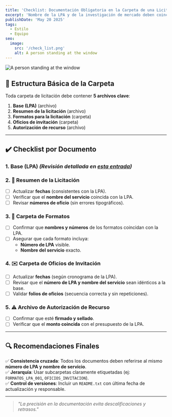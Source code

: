 ```yaml
---
title: 'Checklist: Documentación Obligatoria en la Carpeta de una Licitación'
excerpt: 'Nombre de la LPA y de la investigación de mercado deben coincidir. Validar fechas con el Director General antes de publicar. Revisar proporciones técnicas/económicas según el tipo de LPA.'
publishDate: 'May 20 2025'
tags:
  - Estilo
  - Equipo
seo:
  image:
    src: '/check_list.png'
    alt: A person standing at the window
---
```


![A person standing at the window](/check_list.png)

## 📁 Estructura Básica de la Carpeta  
Toda carpeta de licitación debe contener **5 archivos clave**:  
1. **Base (LPA)** (archivo)
2. **Resumen de la licitación** (archivo)
3. **Formatos para la licitación** (carpeta)
4. **Oficios de invitación** (carpeta)
5. **Autorización de recurso** (archivo)  

---

## ✔️ Checklist por Documento

### 1. **Base (LPA)** *(Revisión detallada en [esta entrada](https://coordejecu.github.io/blog/post-8/))*

### 2. 📄 **Resumen de la Licitación**  
- [ ] Actualizar **fechas** (consistentes con la LPA).  
- [ ] Verificar que el **nombre del servicio** coincida con la LPA.  
- [ ] Revisar **números de oficio** (sin errores tipográficos).  

### 3. 📂 **Carpeta de Formatos**  
- [ ] Confirmar que **nombres y números** de los formatos coincidan con la LPA.  
- [ ] Asegurar que cada formato incluya:  
  - **Número de LPA** visible.  
  - **Nombre del servicio** exacto.  

### 4. ✉️ **Carpeta de Oficios de Invitación**  
- [ ] Actualizar **fechas** (según cronograma de la LPA).  
- [ ] Revisar que el **número de LPA y nombre del servicio** sean idénticos a la base.  
- [ ] Validar **folios de oficios** (secuencia correcta y sin repeticiones).  

### 5. ⚠️ **Archivo de Autorización de Recurso**  
- [ ] Confirmar que esté **firmado y sellado**.  
- [ ] Verificar que el **monto coincida** con el presupuesto de la LPA.  

---

## 🔍 Recomendaciones Finales  
✅ **Consistencia cruzada**: Todos los documentos deben referirse al mismo **número de LPA y nombre de servicio**.  
✅ **Jerarquía**: Usar subcarpetas claramente etiquetadas (ej: `FORMATOS_LPA_001`, `OFICIOS_INVITACION`).  
✅ **Control de versiones**: Incluir un `README.txt` con última fecha de actualización y responsable.  

---

> *"La precisión en la documentación evita descalificaciones y retrasos."*  